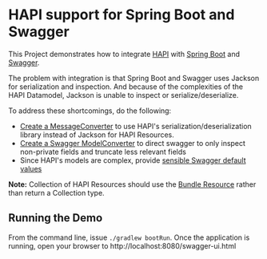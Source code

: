 # HAPI support for Spring Boot and Swagger

This Project demonstrates how to integrate
[HAPI](https://github.com/hapifhir/hapi-fhir) with 
[Spring Boot](https://spring.io/projects/spring-boot) and 
[Swagger](https://swagger.io/tools/open-source/open-source-integrations/).

The problem with integration is that Spring Boot and Swagger 
uses Jackson for serialization and inspection.
And because of the complexities of the HAPI Datamodel, 
Jackson is unable to inspect or serialize/deserialize.

To address these shortcomings, do the following:

* [Create a MessageConverter](src/main/java/developerx/springframework/HapiHttpMessageConverter.java)
to use HAPI's serialization/deserialization library
instead of Jackson for HAPI Resources.
* [Create a Swagger ModelConverter](src/main/java/developerx/swagger/HapiSwaggerSupport.java)
to direct swagger to only inspect non-private fields
and truncate less relevant fields
* Since HAPI's models are complex, provide [sensible
Swagger default values](src/main/java/developerx/swagger/PatientDocumentation.java)

**Note:** Collection of HAPI Resources should use the [Bundle Resource](src/main/java/developerx/hapidemo/ConditionController.java#L45) rather than return a Collection type.

## Running the Demo
From the command line, issue `./gradlew bootRun`.
Once the application is running, open your browser to
http://localhost:8080/swagger-ui.html

